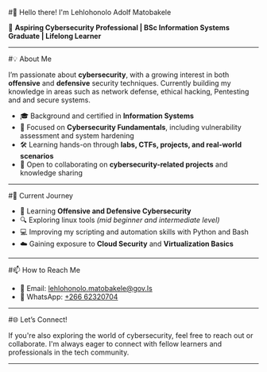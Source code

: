 #👋 Hello there! I'm Lehlohonolo Adolf Matobakele

🎯 **Aspiring Cybersecurity Professional | BSc Information Systems Graduate | Lifelong Learner**

---

#💡 About Me

I’m passionate about **cybersecurity**, with a growing interest in both **offensive** and **defensive** security techniques. Currently building my knowledge in areas such as network defense, ethical hacking, Pentesting and and secure systems.

- 🎓 Background and certified in **Information Systems**
- 🔐 Focused on **Cybersecurity Fundamentals**, including vulnerability assessment and system hardening
- 🛠️ Learning hands-on through **labs, CTFs, projects, and real-world scenarios**
- 🤝 Open to collaborating on **cybersecurity-related projects** and knowledge sharing

---

#🚀 Current Journey

- 🌱 Learning **Offensive and Defensive Cybersecurity**
- 🔍 Exploring linux tools *(mid beginner and intermediate level)*
- 💻 Improving my scripting and automation skills with Python and Bash
- ☁️ Gaining exposure to **Cloud Security** and **Virtualization Basics**

---

#📫 How to Reach Me

- 📧 Email: [lehlohonolo.matobakele@gov.ls](mailto:lehlohonolo.matobakele@gov.ls)  
- 📱 WhatsApp: [+266 62320704](https://wa.me/26662320704)

---

#🌐 Let’s Connect!

If you're also exploring the world of cybersecurity, feel free to reach out or collaborate. I'm always eager to connect with fellow learners and professionals in the tech community.

---
